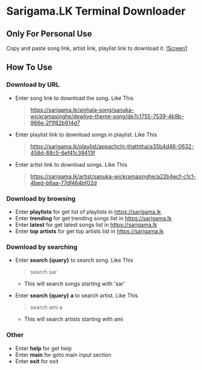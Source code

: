 # Sarigama.LK Terminal Downloader

## Only For Personal Use

Copy and paste song link, artist link, playlist link to download it.
[!Screen1](s1.png)

## How To Use

### **Download by URL**

- Enter song link to download the song. Like This
    > <https://sarigama.lk/sinhala-song/sanuka-wickramasinghe/dewliye-theme-song/de7c1755-7539-4b9b-966e-2f1f82b914d7>

- Enter playlist link to download songs in playlist. Like This
    > <https://sarigama.lk/playlist/appachchi-thaththa/a35b4d46-0632-458d-88c5-6ef41c39413f>

- Enter artist link to download songs. Like This
    > <https://sarigama.lk/artist/sanuka-wickramasinghe/a22b4ecf-c1c1-4bed-b6aa-77df464bf02d>

### **Download by browsing**

- Enter **playlists** for get list of playlists in <https://sarigama.lk>
- Enter **trending** for get trending songs list in <https://sarigama.lk>
- Enter **latest** for get latest songs list in <https://sarigama.lk>
- Enter **top artists** for get top artists list in <https://sarigama.lk>

### **Download by searching**

- Enter **search {query}** to search song. Like This
    > search sar
  - This will search songs starting with 'sar'

- Enter **search {query} a** to search artist. Like This
    > search ami a
  - This will search artists starting with ami

### **Other**

- Enter **help** for get help
- Enter **main** for goto main input section
- Enter **exit** for exit
